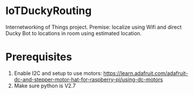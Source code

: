 # IoTDuckyRouting
Internetworking of Things project. Premise: localize using Wifi and direct Ducky Bot to locations in room using estimated location.


# Prerequisites
1. Enable I2C and setup to use motors: https://learn.adafruit.com/adafruit-dc-and-stepper-motor-hat-for-raspberry-pi/using-dc-motors
2. Make sure python is V2.7
